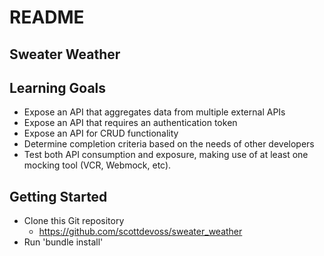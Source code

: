 # README

## Sweater Weather

## Learning Goals
- Expose an API that aggregates data from multiple external APIs
- Expose an API that requires an authentication token
- Expose an API for CRUD functionality
- Determine completion criteria based on the needs of other developers
- Test both API consumption and exposure, making use of at least one mocking tool (VCR, Webmock, etc).

## Getting Started
- Clone this Git repository 
  - https://github.com/scottdevoss/sweater_weather
- Run 'bundle install'